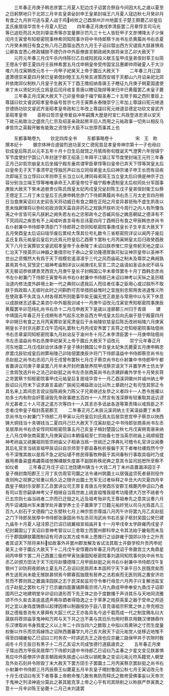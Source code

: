 <!-- { "loadSidebar": true } -->
　　三年春正月庚子韩忠彦罢二月夏人犯边戊子诏罢合祭自今间因大礼之歳以夏至之日躬祭地只于北郊三月辛亥皇弟佖封申王皇弟封端王六月夏人冦边秋七月癸卯月有食之九月折可适与夏人战于鸡岭败之己酉滁州沂州地震壬子楚王颢薨乙卯皇后孟氏废居瑶华宫冬十月夏人犯边
　　四年春正月庚戌李清臣罢二月章惇言司马光等已追贬而吕大防刘挚梁焘等亦宜量罪示罚凡三十七人皆贬甲子文彦博降太子少保闰月壬寅曾布知枢密院事林希同知院事许将中书侍郎蔡卞尚书左丞黄履尚书右丞夏六月癸未朔日有食之秋八月己酉彗出西方九月壬子诏曰彗出西方灾谴爲大朕甚惧焉公卿各宜悉心修政辅朕不德仍许中外臣僚直言朝政阙失朕将亲览乙卯大赦天下
　　元符元年春三月戊午杀内侍陈衍乙丑咸阳民段义献玉玺甲戌皇弟俣封莘王似简王偲永宁郡王夏四月壬辰林希罢五月戊申朔皇帝受传国宝吕惠卿帅师破夏人于大沙堆六月戊寅朔改元冬十一月甲子祀昊天上帝于圜丘大赦天下
　　二年春三月辽国遣萧德崇来夏四月癸巳皇弟偲封睦王五月癸亥进策西安城于天都山六月诏亲祀北郊并依南郊仪制秋八月皇子生赦天下丁酉王赡招纳青唐王子瞎征九月庚子朔夏国遣使来丁未以贤妃刘氏立爲皇后闰月收复青唐以瞎征陇拶等来归辛巳黄履罢乙未皇子薨
　　三年春正月戊寅大赦天下己卯皇帝崩于福宁殿圣寿二十五殡于殿之西阶羣臣上尊諡曰钦文睿武昭孝皇帝庙号哲宗七月壬寅葬永泰陵崇宁三年加上尊諡曰宪元继道世德扬功钦文睿武齐圣昭孝皇帝政和三年改上尊諡曰宪元继道显德定功钦文睿武齐圣昭孝皇帝
　　臣称曰哲宗皇帝爰自冲年嗣膺大歴是时宣仁共政登进忠贤以安天下故元祐致治之盛庶几仁宗及绍圣亲政起熈丰旧人而用之元祐政事一切务以相反乌虖哲宗之英毅开敏有能致之资惜乎大臣不以忠厚而事其上也















　　东都事略卷九
　　钦定四库全书
　　东都事略卷十　　　　　宋　王　称　撰本纪十
　　徽宗体神合道骏烈逊功圣文仁德宪慈显孝皇帝神宗第十一子也母曰钦成皇后陈氏以元丰五年十月十日生后就馆之月隂雨弥旬旣诞天气澄霁六年授镇宁军节度使封宁国公八年封遂宁郡王绍圣三年拜平江镇江军节度使封端王元符三年春正月己卯哲宗崩皇太后坐福宁殿东垂帘谓宰臣章惇等曰皇帝已弃天下惇等哭皇太后曰皇帝无子天下事须早定惇独厉声曰当立同母弟皇太后曰神宗诸子申王长而有目疾次即端王当立惇曰以年则申王长当立以礼律同母弟简王当立皇太后曰俱是神宗子岂容分别当立端王惇等唯唯承命王入即皇帝位于福宁殿奉遗制皇太后权同处分军国事庚辰大赦天下癸未追册贵仪陈氏爲皇太妃丙戍皇兄佖封陈王戊子皇弟俣封衞王似蔡王偲定王二月丁未立皇后王氏庚申韩忠彦门下侍郎黄履尚书右丞三月太史言四月朔日当食庚寅诏曰太史前告天将动威日有食之期在正阳之月变异甚钜殆不虚生夙夜以思未烛厥理将以弥纶初政消弭天菑自非药石之规孰开朕听况今周行之内人有所懐刍荛之中言皆可采凡朕躬之阙失若左右之忠邪政令之否臧风俗之媺恶朝延之德泽有不下究闾阎之疾苦有不上闻咸听直言毋有忌讳夏四月丁酉朔日有食之甲辰韩忠彦尚书右仆射兼中书侍郎李清臣门下侍郎蒋之竒同知枢密院事庚戌皇长子生辛亥大赦天下五月癸酉皇太后诏曰瑶华废后累经大霈其位号礼数令三省枢密院详议以闻丙子废后孟氏复爲元祐皇后皇后刘氏爲元符皇后乙酉蔡卞罢秋七月丙寅朔皇太后归政癸酉赦天下八月壬寅葬钦文睿武昭孝皇帝于永泰陵丁未诏曰朕恭惟仁宗皇帝躬天地之度以仁治天下授英宗以神器之重措宗社于泰山之安功隆德厚孰可拟议神宗皇帝以圣神不世出之资慨然大有爲于天下规模宏逺凛凛乎三代之风而庙祏之制未及尊崇之典阙孰甚焉其令礼官攷定仁祖神考庙制详议以闻庚戌礼官言二宗之庙请如圣诏永祀不祧与天无极诏恭依建景灵西宫九月庚午皇长子封韩国公辛未章惇罢冬十月丁酉韩忠彦尚书左仆射兼门下侍郎壬寅曽布尚书右仆射兼中书侍郎己未诏曰神考以天纵之圣厉精治道内修法度外辟境土新一代之典则以遗我后人而往者任事之臣用心或过朕所不取朕于爲政取人无彼时此时之间斟酌可否举措损益惟时之宜旌别忠邪用舍进退惟义所在使政事不失其当人材各得其所则能事毕矣无偏无党正直是与常用中以与天下休息以成朕继志述事之美咨尓中外服我训诫十一月庚午诏改元戊寅安焘知枢密院事庚辰黄履罢辛卯范纯礼尚书右丞十二月戊申赦天下是歳以湟廓鄯三州归于青唐
　　建中靖国元年春正月壬戌朔有赤气起东北弥亘西方甲戌皇太后向氏崩于慈宁殿夏四月辛卯朔日有食之五月丙寅葬钦圣宪肃皇后于永裕陵钦慈皇后陈氏改祔裕陵六月庚寅朔皇长子封京兆郡王戊午范纯礼罢秋七月丙戌安焘罢丁亥蒋之竒知枢密院事陆佃尚书右丞章楶同知枢密院事九月赵谂反于渝州冬十月乙未李清臣罢十一月庚申陆佃尚书左丞温益尚书右丞庚申祀昊天上帝于圜丘大赦天下诏改元
　　崇宁元年春正月河东地震二月戊戌赵谂伏诛庚子皇子焕封魏国公辛丑皇太妃朱氏薨夏五月庚申韩忠彦罢戊辰钦成皇后祔葬裕陵己卯陆佃罢庚辰许将门下侍郎温益中书侍郎蔡京尚书左丞赵挺之尚书右丞闰六月壬戌曾布罢秋七月戊子蔡京尚书右仆射兼中书侍郎甲午都省置讲议司庚子章楶罢八月辛未开封府置居养院甲戌蔡京请天下并置学养士仿太学三舍爲攷选升补之法己卯赵挺之尚书左丞张商英尚书右丞建辟雍外学冬十月癸亥蒋之竒罢蔡卞知枢密院事甲戍元祐皇后复居瑶华宫十一月乙酉溪洞徽州并诚州纳土甲辰诏曰元符末下诏求直言盖欲广朕闻见裨益政治比以所上章疏付之有司攷其邪正令具名来上其间忠言谠议指陈阙失力陈父子兄弟继述友恭之义者四十一人悉令旌擢以劝多士内有附会奸慝诬毁先帝政事緫五百四十一人然言有浅深罪有轻重取其诋讥谤斥尤甚者三十人可逐之逺方次等四十一人其言亦多诋訿各逐等第责降以戒爲臣之不忠者戊申皇子楷封髙密郡王
　　二年春正月乙未辰沅溪洞纳土壬寅温益薨丁未蔡京尚书左仆射兼门下侍郎二月甲寅以元符皇后刘氏爲太后居崇恩宫甲子蔡京以陜西铸大铜钱当十夹锡钱当二夏四月己巳大赦天下戊寅赵挺之中书侍郎张商英尚书左丞吴居厚尚书右丞安惇同知枢密院事五月己亥皇子楫封楚国公秋七月戊寅朔青唐来纳土八月戊申张商英罢九月庚寅诏曰本朝僖祖至仁宗始备七世当英宗祔庙上祧顺祖暨神考祔庙又祧翼祖则哲宗祔庙父子相承当爲一世祧迁之序典礼可稽令礼官详议闻奏其后礼官言当祧宣祖甲辰诏曰自京师至于郡县春秋祈报徧于天下者唯社禝爲然今守令不深惟其故以是爲不急之祀坛壝不修民得畜牧种蓺于其间春秋行事取具临时乃或器用弗备粢盛弗蠲斋祓弛懈祼献失度甚不副朕称秩祀典之意其令监司廵厯所至察不如仪者
　　三年春正月戊子诏江池饶建州铸当十大钱二月丁未州县置漏泽园壬子皇子楫封南阳郡王三月丁亥仿周官司圜之法令诸州筑圜土以居强盗贷死者昼则役作夜则拘之视罪之轻重以爲久近之限许出圜土充军无过者纵释之辛丑大内灾夏四月辛酉皇子楫封乐安郡王乙丑罢讲议司王厚复青唐五月癸酉乐安郡王楫薨丙申诏曰乃者有司以哲宗嗣承神考父子相继自当爲世故上祧宣祖惟我祖考功隆德大万世不祧者今已五宗则七庙当祧者二宗而已迁毁之礼近及祖考殆非先王尊祖奉先之意其议奏六月丙午诏诸路州军未置学处并置学养士壬子置筭学丁巳籍元祐奸党以司马光爲首凡三百九人刻石于文德殿门之东壁秋七月上神宗哲宗尊諡八月丙午许将罢九月乙亥赵挺之门下侍郎吴居厚中书侍郎张康国尚书左丞邓洵武尚书右丞皇子枢封吴国公癸巳建九庙冬十月夏人冦泾原己巳诏已祧翼祖宣祖庙并复十一月甲戌幸太学辟雍丙戌皇子杞封冀国公丁亥诏曰昔神考甞议以三舍取士而罢州郡科举之令其法始于畿甸而未及行于郡国肆朕纂图制诏有司讲议其方成书来上悉推行之设辟雍于国郊以待士之升贡者其诏天下除将来科如故事外并罢州郡发解及省试法其取士并繇学校升贡丙申祀昊天上帝于圜丘大赦天下十二月戊午安惇薨四年春正月丙戌诏于帝鼐宫立大角鼎星祠丙申蔡卞罢二月己酉置三衞府甲寅张康国知枢密院事刘逵同知院事何执中尚书左丞乙卯颁方田法于天下闰月赵懐德降三月甲辰赵挺之尚书右仆射兼中书侍郎戊午复银州丁卯防牁夜郎纳土夏五月乙丑诏曰民爲邦本本固邦宁天下承平日久民既庶矣而养生送死尚未能无憾朕甚悯焉今鳏寡孤独既有居养之法若疾而无医则爲之置安济坊贫而不葬则爲之置漏泽园朕之志于民深矣监司守令奉行毋忽六月丙子兴复解池盐宝戊子赵挺之罢秋七月丁巳京畿四面置铺屏衞京师八月九鼎成甲申奉安九鼎戊子诏即国丙巳之地建明堂辛卯诏曰道形而下先王体之协于度数播于声诗其乐与天地同流雅颂不作久矣去圣逾逺遗声弗存廼者得隐逸之士于草茅之贱获英茎之器于受命之邦适时之宜以身爲度铸鼎以起律因律以制器按协于庭八音克谐祖宗积累之休上帝克相岂朕之德哉昔尧有大章舜有大韶三代之王亦各异名今追千载而成一代之制宜赐名曰大晟朕将荐郊庙享鬼神和万邦与天下共之岂不美与其旧乐勿用时蔡京用魏汉律铸鼎作乐汉律取尚书身爲度之义以上年二十四当四六之数取上中指以爲黄钟之寸而生度量权衡以作乐而京爲縁饰之诏陜西置蕃学九月己亥大赦天下诏元祐党人徙移近地惟不得至四辅畿甸乙巳诏曰三时务农一时讲武先王之政也应京畿三路保甲并于农隙时敎阅冬十月壬辰日有黑子十二月乙亥诏大司成攷德行道蓺歳贡之
　　五年春正月庚子彗出西方甲辰吴居厚门下侍郎刘逵中书侍郎乙巳诏曰乃孟春之夕星文变见朕甚惧焉应中外臣僚并许直言朝政阙失朕虚心以改以销乾象之变诏元祐元符系籍党人朝堂及外处石刻并令除毁丁未大赦天下罢方田壬子罢圜土二月丙寅蔡京罢赵挺之尚书右仆射兼中书侍郎三月丙辰蔡王似薨夏五月辛亥皇子栩封鲁国公秋七月壬寅诏改元冬十月壬戌诏曰有天下者尊事上帝敕命惟几敢有弗防而释氏之敎修营佛事妄以天帝次于鬼神之列渎神逾分莫此之甚其能克享上帝之心乎有司其除削之以称朕严恭寅畏之意十一月辛卯陈王佖薨十二月己未刘逵罢

